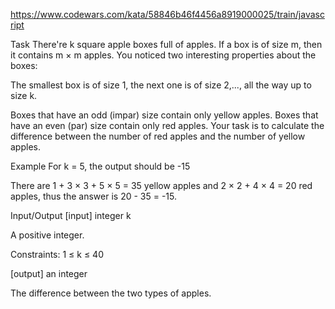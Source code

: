 https://www.codewars.com/kata/58846b46f4456a8919000025/train/javascript


Task
There're k square apple boxes full of apples. If a box is of size m, then it contains m × m apples. You noticed two interesting properties about the boxes:

The smallest box is of size 1, 
the next one is of size 2,..., 
all the way up to size k.

Boxes that have an odd (impar) size contain only yellow apples. 
Boxes that have an even (par) size contain only red apples.
Your task is to calculate the difference between the number of red apples and the number of yellow apples.

Example
For k = 5, the output should be -15

There are 1 + 3 × 3 + 5 × 5 = 35 yellow apples and 2 × 2 + 4 × 4 = 20 red apples, thus the answer is 20 - 35 = -15.

Input/Output
[input] integer k

A positive integer.

Constraints: 1 ≤ k ≤ 40

[output] an integer

The difference between the two types of apples.

